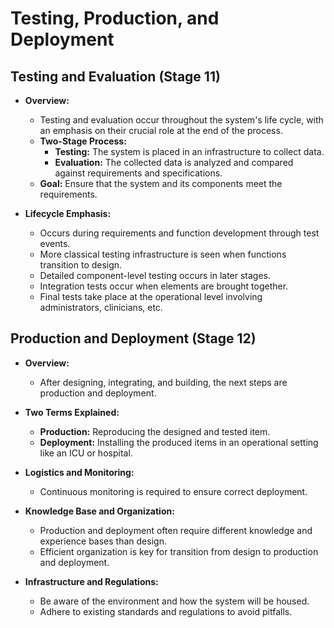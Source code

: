 # Testing, Production, and Deployment

## Testing and Evaluation (Stage 11)
- **Overview:** 
  - Testing and evaluation occur throughout the system's life cycle, with an emphasis on their crucial role at the end of the process.
  - **Two-Stage Process:**
    - **Testing:** The system is placed in an infrastructure to collect data.
    - **Evaluation:** The collected data is analyzed and compared against requirements and specifications.
  - **Goal:** Ensure that the system and its components meet the requirements.

- **Lifecycle Emphasis:**
  - Occurs during requirements and function development through test events.
  - More classical testing infrastructure is seen when functions transition to design.
  - Detailed component-level testing occurs in later stages.
  - Integration tests occur when elements are brought together.
  - Final tests take place at the operational level involving administrators, clinicians, etc.
  
## Production and Deployment (Stage 12)
- **Overview:**
  - After designing, integrating, and building, the next steps are production and deployment.

- **Two Terms Explained:**
  - **Production:** Reproducing the designed and tested item.
  - **Deployment:** Installing the produced items in an operational setting like an ICU or hospital.

- **Logistics and Monitoring:**
  - Continuous monitoring is required to ensure correct deployment.

- **Knowledge Base and Organization:**
  - Production and deployment often require different knowledge and experience bases than design.
  - Efficient organization is key for transition from design to production and deployment.

- **Infrastructure and Regulations:**
  - Be aware of the environment and how the system will be housed.
  - Adhere to existing standards and regulations to avoid pitfalls.